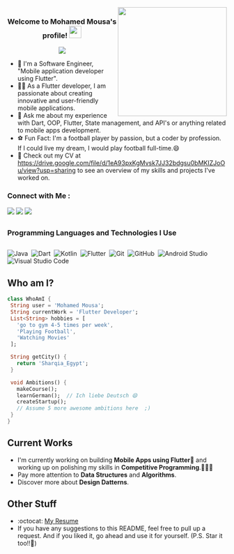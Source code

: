 
<img width="250" align="right" src="https://c.tenor.com/_DOBjnGspYAAAAAM/code-coding.gif">

<h3 align="center">
  Welcome to Mohamed Mousa's profile!
  <img src="https://media.giphy.com/media/hvRJCLFzcasrR4ia7z/giphy.gif" width="28">
</h3>

<!-- Typing SVG by DenverCoder1 - https://github.com/DenverCoder1/readme-typing-svg -->
<p align="center">
  <a href="https://github.com/DenverCoder1/readme-typing-svg"><img src="https://readme-typing-svg.herokuapp.com/?lines=Mobile%20Application%20developer;Always%20learning%20new%20things&font=Fira%20Code&center=true&width=440&height=45&color=f75c7e&vCenter=true&size=22"></a>
</p> 

- 🏢 I'm a Software Engineer, "Mobile application developer using Flutter".
- 👨‍💻 As a Flutter developer, I am passionate about creating innovative and user-friendly mobile applications.
- 💬 Ask me about my experience with Dart, OOP, Flutter, State management, and API's or anything related to mobile apps development.
- ⚽ Fun Fact: I'm a football player by passion, but a coder by profession. If I could live my dream, I would play football full-time.😄
- 👀 Check out my CV at https://drive.google.com/file/d/1eA93pxKgMvsk7JJ32bdgsu0bMKIZJoOu/view?usp=sharing to see an overview of my skills and projects I've worked on.


### Connect with Me :

<a href="https://www.linkedin.com/in/mohamed-mousa-b1946a24a/" target="_blank"><img src="https://img.shields.io/badge/-Mohamed%20Mousa-0077B5?style=for-the-badge&logo=Linkedin&logoColor=white"/></a>
<a href="https://wa.me/201206874829" target="_blank"><img src="https://img.shields.io/badge/-Mohamed%20Mousa-0077B5?style=for-the-badge&logo=WhatsApp&logoColor=white"/></a>
<a href="https://t.me/+201206874829" target="_blank"><img src="https://img.shields.io/badge/-Mohamed%20Mousa-0077B5?style=for-the-badge&logo=telegram&logoColor=white"/></a>


 ##
 ### Programming Languages and Technologies I Use
 ##
![Java](https://img.shields.io/badge/-Java-05122A?style=flat&logo=java)&nbsp;
![Dart](https://img.shields.io/badge/-Dart-05122A?style=flat&logo=dart&logoColor=563D7C)&nbsp;
![Kotlin](https://img.shields.io/badge/-Kotlin-05122A?style=flat&logo=kotlin&logoColor=563D7C)&nbsp;
![Flutter](https://img.shields.io/badge/-Flutter-05122A?style=flat&logo=flutter)&nbsp;
![Git](https://img.shields.io/badge/-Git-05122A?style=flat&logo=git)&nbsp;
![GitHub](https://img.shields.io/badge/-GitHub-05122A?style=flat&logo=github)&nbsp;
![Android Studio](https://img.shields.io/badge/-Android%20Studio-05122A?style=flat&logo=visual-studio-code&logoColor=007ACC)&nbsp;
![Visual Studio Code](https://img.shields.io/badge/-Visual%20Studio%20Code-05122A?style=flat&logo=android-studio&logoColor=007ACC)&nbsp;
 
 ## Who am I?
 ```dart
 class WhoAmI {
  String user = 'Mohamed Mousa';
  String currentWork = 'Flutter Developer';
  List<String> hobbies = [
    'go to gym 4-5 times per week',
    'Playing Football',
    'Watching Movies'
  ];

  String getCity() {
    return 'Sharqia_Egypt';
  }

  void Ambitions() {
    makeCourse();
    learnGerman();  // Ich liebe Deutsch 😄
    createStartup();
    // Assume 5 more awesome ambitions here  ;)
  }
}

 ```

## Current Works

 * I'm currently working on building **Mobile Apps using Flutter**📲 and working up on polishing my skills in **Competitive Programming**.👨🏽‍💻
 * Pay more attention to **Data Structures** and **Algorithms**.
 * Discover more about **Design Datterns**.
 
## Other Stuff
  - :octocat: [My Resume](https://drive.google.com/file/d/1eA93pxKgMvsk7JJ32bdgsu0bMKIZJoOu/view?usp=sharing)
  - If you have any suggestions to this README, feel free to pull up a request. And if you liked it, go ahead and use it for yourself. (P.S. Star it too!!🥰)
 
 
